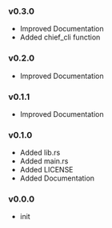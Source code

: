 ### v0.3.0

- Improved Documentation
- Added chief_cli function

### v0.2.0

- Improved Documentation

### v0.1.1

- Improved Documentation

### v0.1.0

- Added lib.rs
- Added main.rs
- Added LICENSE
- Added Documentation

### v0.0.0

- init
